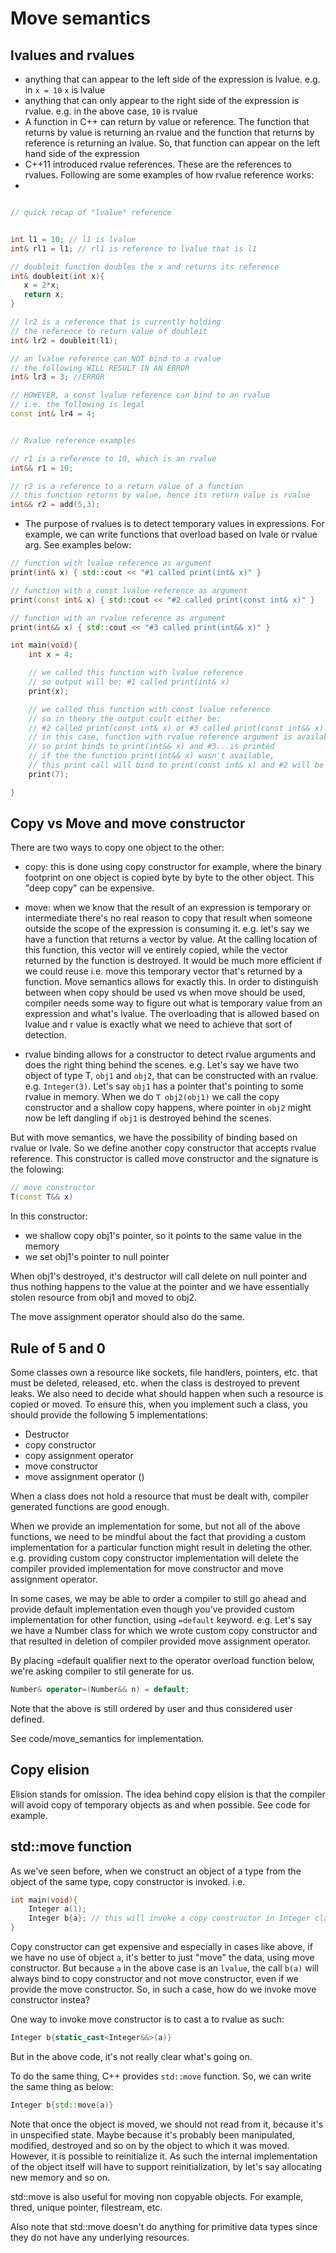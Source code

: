 # Move semantics

## lvalues and rvalues

- anything that can appear to the left side of the expression is lvalue. e.g. in `x = 10` `x` is lvalue
- anything that can only appear to the right side of the expression is rvalue. e.g. in the above case, `10` is rvalue
- A function in C++ can return by value or reference. The function that returns by value is returning an rvalue and the function that returns by reference is returning an lvalue. So, that function can appear on the left hand side of the expression
- C++11 introduced rvalue references. These are the references to rvalues. Following are some examples of how rvalue reference works:
-

```cpp

// quick recap of "lvalue" reference


int l1 = 10; // l1 is lvalue
int& rl1 = l1; // rl1 is reference to lvalue that is l1

// doubleit function doubles the x and returns its reference
int& doubleit(int x){
   x = 2*x;
   return x;
}

// lr2 is a reference that is currently holding
// the reference to return value of doubleit
int& lr2 = doubleit(l1);

// an lvalue reference can NOT bind to a rvalue
// the following WILL RESULT IN AN ERROR
int& lr3 = 3; //ERROR

// HOWEVER, a const lvalue reference can bind to an rvalue
// i.e. the following is legal
const int& lr4 = 4;


// Rvalue reference examples

// r1 is a reference to 10, which is an rvalue
int&& r1 = 10;

// r2 is a reference to a return value of a function
// this function returns by value, hence its return value is rvalue
int&& r2 = add(5,3);

```

- The purpose of rvalues is to detect temporary values in expressions. For example, we can write functions that overload based on lvale or rvalue arg. See examples below:

```cpp
// function with lvalue reference as argument
print(int& x) { std::cout << "#1 called print(int& x)" }

// function with a const lvalue reference as argument
print(const int& x) { std::cout << "#2 called print(const int& x)" }

// function with an rvalue reference as argument
print(int&& x) { std::cout << "#3 called print(int&& x)" }

int main(void){
    int x = 4;

    // we called this function with lvalue reference
    // so output will be: #1 called print(int& x)
    print(x);

    // we called this function with const lvalue reference
    // so in theory the output coult either be:
    // #2 called print(const int& x) or #3 called print(const int&& x)
    // in this case, function with rvalue reference argument is available,
    // so print binds to print(int&& x) and #3...is printed
    // if the the function print(int&& x) wasn't available,
    // this print call will bind to print(const int& x) and #2 will be printed
    print(7);

}
```

## Copy vs Move and move constructor

There are two ways to copy one object to the other:

- copy: this is done using copy constructor for example, where the binary footprint on one object is copied byte by byte to the other object. This "deep copy" can be expensive.
- move: when we know that the result of an expression is temporary or intermediate there's no real reason to copy that result when someone outside the scope of the expression is consuming it. e.g. let's say we have a function that returns a vector by value. At the calling location of this function, this vector will ve entirely copied, while the vector returned by the function is destroyed. It would be much more efficient if we could reuse i.e. move this temporary vector that's returned by a function. Move semantics allows for exactly this.
  In order to distinguish between when copy should be used vs when move should be used, compiler needs some way to figure out what is temporary value from an expression and what's lvalue. The overloading that is allowed based on lvalue and r value is exactly what we need to achieve that sort of detection.

- rvalue binding allows for a constructor to detect rvalue arguments and does the right thing behind the scenes. e.g. Let's say we have two object of type T, `obj1` and `obj2`, that can be constructed with an rvalue. e.g. `Integer(3)`. Let's say `obj1` has a pointer that's pointing to some rvalue in memory. When we do `T obj2(obj1)` we call the copy constructor and a shallow copy happens, where pointer in `obj2` might now be left dangling if `obj1` is destroyed behind the scenes.

But with move semantics, we have the possibility of binding based on rvalue or lvale. So we define another copy constructor that accepts rvalue reference. This constructor is called move constructor and the signature is the folowing:

```cpp
// move constructor
T(const T&& x)
```

In this constructor:

- we shallow copy obj1's pointer, so it points to the same value in the memory
- we set obj1's pointer to null pointer

When obj1's destroyed, it's destructor will call delete on null pointer and thus nothing happens to the value at the pointer and we have essentially stolen resource from obj1 and moved to obj2.

The move assignment operator should also do the same.

## Rule of 5 and 0

Some classes own a resource like sockets, file handlers, pointers, etc. that must be deleted, released, etc. when the class is destroyed to prevent leaks. We also need to decide what should happen when such a resource is copied or moved.
To ensure this, when you implement such a class, you should provide the following 5 implementations:

- Destructor
- copy constructor
- copy assignment operator
- move constructor
- move assignment operator ()

When a class does not hold a resource that must be dealt with, compiler generated functions are good enough.

When we provide an implementation for some, but not all of the above functions, we need to be mindful about the fact that providing a custom implementation for a particular function might result in deleting the other. e.g. providing custom copy constructor implementation will delete the compiler provided implementation for move constructor and move assignment operator.

In some cases, we may be able to order a compiler to still go ahead and provide default implementation even though you've provided custom implementation for other function, using `=default` keyword. e.g. Let's say we have a Number class for which we wrote custom copy constructor and that resulted in deletion of compiler provided move assignment operator.

By placing =default qualifier next to the operator overload function below, we're asking compiler to stil generate for us.

```cpp
Number& operator=(Number&& n) = default;
```

Note that the above is still ordered by user and thus considered user defined.

See code/move_semantics for implementation.

## Copy elision

Elision stands for omission. The idea behind copy elision is that the compiler will avoid copy of temporary objects as and when possible.
See code for example.

## std::move function

As we've seen before, when we construct an object of a type from the object of the same type, copy constructor is invoked. i.e.

```cpp
int main(void){
    Integer a(1);
    Integer b{a}; // this will invoke a copy constructor in Integer class
}
```

Copy constructor can get expensive and especially in cases like above, if we have no use of object `a`, it's better to just "move" the data, using move constructor. But because `a` in the above case is an `lvalue`, the call `b(a)` will always bind to copy constructor and not move constructor, even if we provide the move constructor.
So, in such a case, how do we invoke move constructor instea?

One way to invoke move constructor is to cast a to rvalue as such:

```cpp
Integer b{static_cast<Integer&&>(a)}
```
But in the above code, it's not really clear what's going on.

To do the same thing, C++ provides `std::move` function. So, we can write the same thing as below:
```cpp
Integer b{std::move(a)}
```

Note that once the object is moved, we should not read from it, because it's in unspecified state. Maybe because it's probably been manipulated, modified, destroyed and so on by the object to which it was moved.
However, it is possible to reinitialize it. As such the internal implementation of the object itself will have to support reinitialization, by let's say allocating new memory and so on.

std::move is also useful for moving non copyable objects. For example, thred, unique pointer, filestream, etc. 

Also note that std::move doesn't do anything for primitive data types since they do not have any underlying resources.
